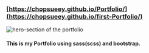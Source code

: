 ### [https://chopsueey.github.io/Portfolio/](https://chopsueey.github.io/first-Portfolio/)

![hero-section of the portfolio](https://i.imgur.com/Xja9clm.png)


#### This is my Portfolio using sass(scss) and bootstrap.

